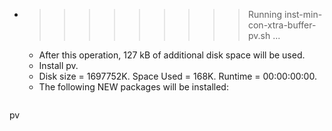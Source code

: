 * >>>>>>>>> Running inst-min-con-xtra-buffer-pv.sh ...
  * After this operation, 127 kB of additional disk space will be used.
  * Install pv.
  * Disk size = 1697752K. Space Used = 168K. Runtime = 00:00:00:00.
  * The following NEW packages will be installed:
  ```bash
pv
  ```
